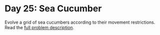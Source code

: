 # Day 25: Sea Cucumber

Evolve a grid of sea cucumbers according to their movement restrictions. Read the [full problem description](https://adventofcode.com/2021/day/25).

